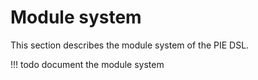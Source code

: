 # Module system

This section describes the module system of the PIE DSL.

!!! todo
    document the module system
